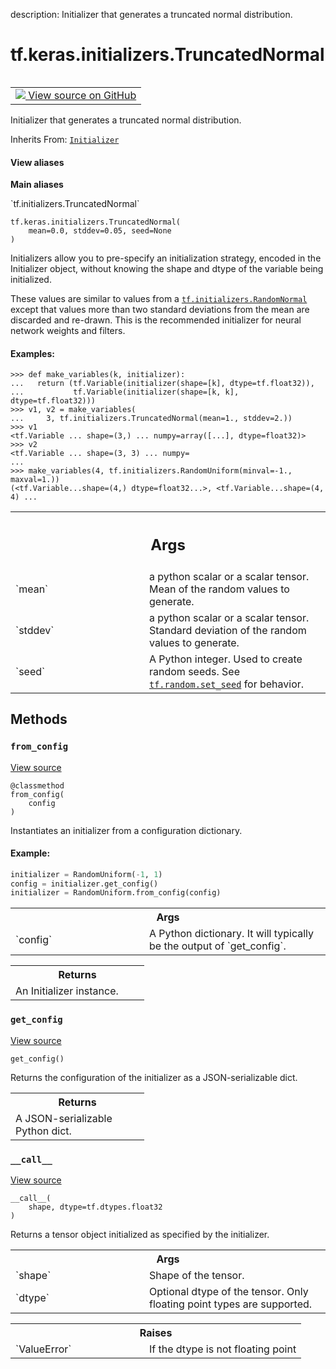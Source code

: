 description: Initializer that generates a truncated normal distribution.

<div itemscope itemtype="http://developers.google.com/ReferenceObject">
<meta itemprop="name" content="tf.keras.initializers.TruncatedNormal" />
<meta itemprop="path" content="Stable" />
<meta itemprop="property" content="__call__"/>
<meta itemprop="property" content="__init__"/>
<meta itemprop="property" content="from_config"/>
<meta itemprop="property" content="get_config"/>
</div>

# tf.keras.initializers.TruncatedNormal

<!-- Insert buttons and diff -->

<table class="tfo-notebook-buttons tfo-api nocontent" align="left">
<td>
  <a target="_blank" href="https://github.com/tensorflow/tensorflow/blob/r2.2/tensorflow/python/ops/init_ops_v2.py#L392-L454">
    <img src="https://www.tensorflow.org/images/GitHub-Mark-32px.png" />
    View source on GitHub
  </a>
</td>
</table>



Initializer that generates a truncated normal distribution.

Inherits From: [`Initializer`](../../../tf/keras/initializers/Initializer.md)

<section class="expandable">
  <h4 class="showalways">View aliases</h4>
  <p>
<b>Main aliases</b>
<p>`tf.initializers.TruncatedNormal`</p>
</p>
</section>

<pre class="devsite-click-to-copy prettyprint lang-py tfo-signature-link">
<code>tf.keras.initializers.TruncatedNormal(
    mean=0.0, stddev=0.05, seed=None
)
</code></pre>



<!-- Placeholder for "Used in" -->

Initializers allow you to pre-specify an initialization strategy, encoded in
the Initializer object, without knowing the shape and dtype of the variable
being initialized.

These values are similar to values from a <a href="../../../tf/random_normal_initializer.md"><code>tf.initializers.RandomNormal</code></a>
except that values more than two standard deviations from the mean are
discarded and re-drawn. This is the recommended initializer for neural network
weights and filters.

#### Examples:



```
>>> def make_variables(k, initializer):
...   return (tf.Variable(initializer(shape=[k], dtype=tf.float32)),
...           tf.Variable(initializer(shape=[k, k], dtype=tf.float32)))
>>> v1, v2 = make_variables(
...     3, tf.initializers.TruncatedNormal(mean=1., stddev=2.))
>>> v1
<tf.Variable ... shape=(3,) ... numpy=array([...], dtype=float32)>
>>> v2
<tf.Variable ... shape=(3, 3) ... numpy=
...
>>> make_variables(4, tf.initializers.RandomUniform(minval=-1., maxval=1.))
(<tf.Variable...shape=(4,) dtype=float32...>, <tf.Variable...shape=(4, 4) ...
```

<!-- Tabular view -->
 <table class="responsive fixed orange">
<colgroup><col width="214px"><col></colgroup>
<tr><th colspan="2"><h2 class="add-link">Args</h2></th></tr>

<tr>
<td>
`mean`
</td>
<td>
a python scalar or a scalar tensor. Mean of the random values
to generate.
</td>
</tr><tr>
<td>
`stddev`
</td>
<td>
a python scalar or a scalar tensor. Standard deviation of the
random values to generate.
</td>
</tr><tr>
<td>
`seed`
</td>
<td>
A Python integer. Used to create random seeds. See
<a href="../../../tf/random/set_seed.md"><code>tf.random.set_seed</code></a> for behavior.
</td>
</tr>
</table>



## Methods

<h3 id="from_config"><code>from_config</code></h3>

<a target="_blank" href="https://github.com/tensorflow/tensorflow/blob/r2.2/tensorflow/python/ops/init_ops_v2.py#L69-L89">View source</a>

<pre class="devsite-click-to-copy prettyprint lang-py tfo-signature-link">
<code>@classmethod</code>
<code>from_config(
    config
)
</code></pre>

Instantiates an initializer from a configuration dictionary.


#### Example:



```python
initializer = RandomUniform(-1, 1)
config = initializer.get_config()
initializer = RandomUniform.from_config(config)
```

<!-- Tabular view -->
 <table class="responsive fixed orange">
<colgroup><col width="214px"><col></colgroup>
<tr><th colspan="2">Args</th></tr>

<tr>
<td>
`config`
</td>
<td>
A Python dictionary.
It will typically be the output of `get_config`.
</td>
</tr>
</table>



<!-- Tabular view -->
 <table class="responsive fixed orange">
<colgroup><col width="214px"><col></colgroup>
<tr><th colspan="2">Returns</th></tr>
<tr class="alt">
<td colspan="2">
An Initializer instance.
</td>
</tr>

</table>



<h3 id="get_config"><code>get_config</code></h3>

<a target="_blank" href="https://github.com/tensorflow/tensorflow/blob/r2.2/tensorflow/python/ops/init_ops_v2.py#L449-L454">View source</a>

<pre class="devsite-click-to-copy prettyprint lang-py tfo-signature-link">
<code>get_config()
</code></pre>

Returns the configuration of the initializer as a JSON-serializable dict.


<!-- Tabular view -->
 <table class="responsive fixed orange">
<colgroup><col width="214px"><col></colgroup>
<tr><th colspan="2">Returns</th></tr>
<tr class="alt">
<td colspan="2">
A JSON-serializable Python dict.
</td>
</tr>

</table>



<h3 id="__call__"><code>__call__</code></h3>

<a target="_blank" href="https://github.com/tensorflow/tensorflow/blob/r2.2/tensorflow/python/ops/init_ops_v2.py#L434-L447">View source</a>

<pre class="devsite-click-to-copy prettyprint lang-py tfo-signature-link">
<code>__call__(
    shape, dtype=tf.dtypes.float32
)
</code></pre>

Returns a tensor object initialized as specified by the initializer.


<!-- Tabular view -->
 <table class="responsive fixed orange">
<colgroup><col width="214px"><col></colgroup>
<tr><th colspan="2">Args</th></tr>

<tr>
<td>
`shape`
</td>
<td>
Shape of the tensor.
</td>
</tr><tr>
<td>
`dtype`
</td>
<td>
Optional dtype of the tensor. Only floating point types are
supported.
</td>
</tr>
</table>



<!-- Tabular view -->
 <table class="responsive fixed orange">
<colgroup><col width="214px"><col></colgroup>
<tr><th colspan="2">Raises</th></tr>

<tr>
<td>
`ValueError`
</td>
<td>
If the dtype is not floating point
</td>
</tr>
</table>





